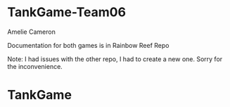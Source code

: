 # TankGame-Team06
Amelie Cameron

Documentation for both games is in Rainbow Reef Repo

Note: I had issues with the other repo, I had to create a new one. Sorry for the inconvenience.
# TankGame
